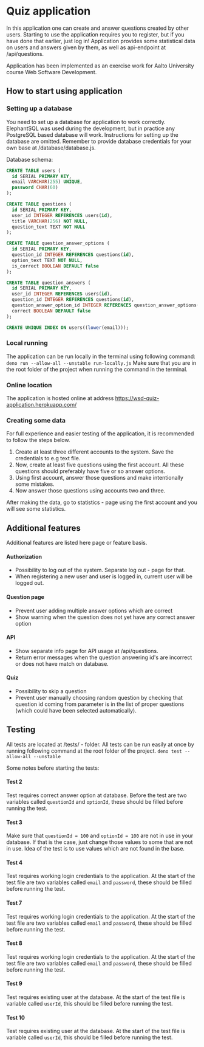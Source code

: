 ﻿
# Quiz application

In this application one can create and answer questions created by other users. Starting to use the application requires you to register, but if you have done that earlier, just log in! Application provides some statistical data on users and answers given by them, as well as api-endpoint at /api/questions.
  
Application has been implemented as an exercise work for Aalto University course Web Software Development.

## How to start using application

### Setting up a database

You need to set up a database for application to work correctly. ElephantSQL was used during the development, but in practice any PostgreSQL based database will work. Instructions for setting up the database are omitted. Remember to provide database credentials for your own base at /database/database.js. 

Database schema:

```sql
CREATE TABLE users (
  id SERIAL PRIMARY KEY,
  email VARCHAR(255) UNIQUE,
  password CHAR(60)
);

CREATE TABLE questions (
  id SERIAL PRIMARY KEY,
  user_id INTEGER REFERENCES users(id),
  title VARCHAR(256) NOT NULL,
  question_text TEXT NOT NULL
);

CREATE TABLE question_answer_options (
  id SERIAL PRIMARY KEY,
  question_id INTEGER REFERENCES questions(id),
  option_text TEXT NOT NULL,
  is_correct BOOLEAN DEFAULT false
);

CREATE TABLE question_answers (
  id SERIAL PRIMARY KEY,
  user_id INTEGER REFERENCES users(id),
  question_id INTEGER REFERENCES questions(id),
  question_answer_option_id INTEGER REFERENCES question_answer_options(id),
  correct BOOLEAN DEFAULT false
);

CREATE UNIQUE INDEX ON users((lower(email)));
```

### Local running
The application can be run locally in the terminal using following command:
`deno run --allow-all --unstable run-locally.js`
Make sure that you are in the root folder of the project when running the command in the terminal.

### Online location
The application is hosted online at address https://wsd-quiz-application.herokuapp.com/

### Creating some data
For full experience and easier testing of the application, it is recommended to follow the steps below.

1. Create at least three different accounts to the system. Save the credentials to e.g text file.
2. Now, create at least five questions using the first account. All these questions should preferably have five or so answer options.
3. Using first account, answer those questions and make intentionally some mistakes.
4. Now answer those questions using accounts two and three.

After making the data, go to statistics - page using the first account and you will see some statistics.

## Additional features

Additional features are listed here page or feature basis.
#### Authorization
- Possibility to log out of the system. Separate log out - page for that.
- When registering a new user and user is logged in, current user will be logged out.

#### Question page
- Prevent user adding multiple answer options which are correct
- Show warning when the question does not yet have any correct answer option

#### API
- Show separate info page for API usage at /api/questions.
- Return error messages when the question answering id's are incorrect or does not have match on database.

#### Quiz
- Possibility to skip a question
- Prevent user manually choosing random question by checking that question id coming from parameter is in the list of proper questions (which could have been selected automatically).



## Testing

All tests are located at /tests/ - folder. All tests can be run easily at once by running following command at the root folder of the project.
`deno test --allow-all --unstable`

Some notes before starting the tests:

#### Test 2
Test requires correct answer option at database. Before the test are two variables called `questionId` and `optionId`, these should be filled before running the test.

#### Test 3
Make sure that `questionId = 100` and `optionId = 100` are not in use in your database. If that is the case, just change those values to some that are not in use. Idea of the test is to use values which are not found in the base.

#### Test 4
Test requires working login credentials to the application. At the start of the test file are two variables called `email` and `password`, these should be filled before running the test.

#### Test 7
Test requires working login credentials to the application. At the start of the test file are two variables called `email` and `password`, these should be filled before running the test.

#### Test 8
Test requires working login credentials to the application. At the start of the test file are two variables called `email` and `password`, these should be filled before running the test.

#### Test 9
Test requires existing user at the database. At the start of the test file is variable called `userId`, this should be filled before running the test.

#### Test 10
Test requires existing user at the database. At the start of the test file is variable called `userId`, this should be filled before running the test.


